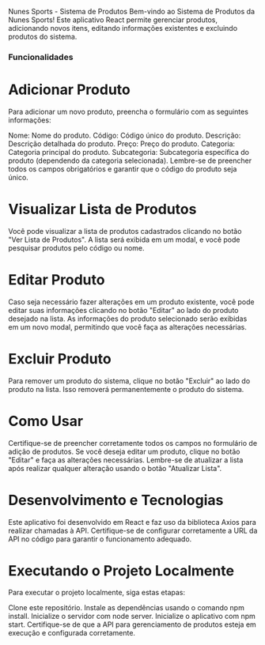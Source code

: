 Nunes Sports - Sistema de Produtos
Bem-vindo ao Sistema de Produtos da Nunes Sports! Este aplicativo React permite gerenciar produtos, adicionando novos itens, editando informações existentes e excluindo produtos do sistema.

### Funcionalidades
# Adicionar Produto
Para adicionar um novo produto, preencha o formulário com as seguintes informações:

Nome: Nome do produto.
Código: Código único do produto.
Descrição: Descrição detalhada do produto.
Preço: Preço do produto.
Categoria: Categoria principal do produto.
Subcategoria: Subcategoria específica do produto (dependendo da categoria selecionada).
Lembre-se de preencher todos os campos obrigatórios e garantir que o código do produto seja único.

# Visualizar Lista de Produtos
Você pode visualizar a lista de produtos cadastrados clicando no botão "Ver Lista de Produtos". A lista será exibida em um modal, e você pode pesquisar produtos pelo código ou nome.

# Editar Produto
Caso seja necessário fazer alterações em um produto existente, você pode editar suas informações clicando no botão "Editar" ao lado do produto desejado na lista. As informações do produto selecionado serão exibidas em um novo modal, permitindo que você faça as alterações necessárias.

# Excluir Produto
Para remover um produto do sistema, clique no botão "Excluir" ao lado do produto na lista. Isso removerá permanentemente o produto do sistema.

# Como Usar
Certifique-se de preencher corretamente todos os campos no formulário de adição de produtos. Se você deseja editar um produto, clique no botão "Editar" e faça as alterações necessárias. Lembre-se de atualizar a lista após realizar qualquer alteração usando o botão "Atualizar Lista".

# Desenvolvimento e Tecnologias
Este aplicativo foi desenvolvido em React e faz uso da biblioteca Axios para realizar chamadas à API. Certifique-se de configurar corretamente a URL da API no código para garantir o funcionamento adequado.

# Executando o Projeto Localmente
Para executar o projeto localmente, siga estas etapas:

Clone este repositório.
Instale as dependências usando o comando npm install.
Inicialize o servidor com node server.
Inicialize o aplicativo com npm start.
Certifique-se de que a API para gerenciamento de produtos esteja em execução e configurada corretamente.